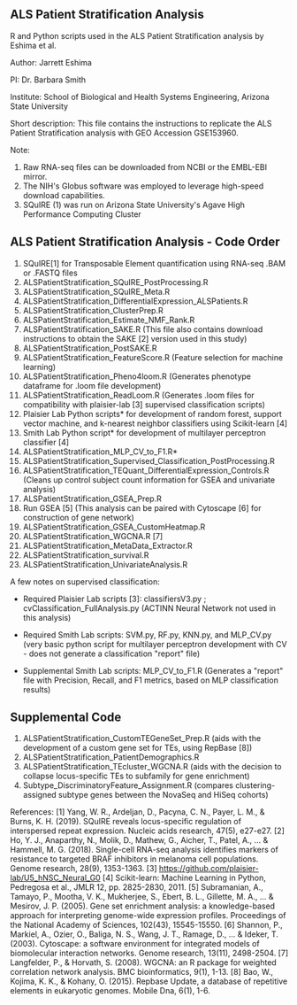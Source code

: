 ## ALS Patient Stratification Analysis
R and Python scripts used in the ALS Patient Stratification analysis by Eshima et al.

Author: Jarrett Eshima

PI: Dr. Barbara Smith

Institute: School of Biological and Health Systems Engineering, Arizona State University

Short description: This file contains the instructions to replicate the ALS Patient Stratification analysis with GEO Accession GSE153960.

Note:
1. Raw RNA-seq files can be downloaded from NCBI or the EMBL-EBI mirror.
2. The NIH's Globus software was employed to leverage high-speed download capabilities.
3. SQuIRE (1) was run on Arizona State University's Agave High Performance Computing Cluster

## ALS Patient Stratification Analysis - Code Order

1) SQuIRE[1] for Transposable Element quantification using RNA-seq .BAM or .FASTQ files
2) ALSPatientStratification_SQuIRE_PostProcessing.R
3) ALSPatientStratification_SQuIRE_Meta.R
4) ALSPatientStratification_DifferentialExpression_ALSPatients.R
5) ALSPatientStratification_ClusterPrep.R
6) ALSPatientStratification_Estimate_NMF_Rank.R
7) ALSPatientStratification_SAKE.R (This file also contains download instructions to obtain the SAKE [2] version used in this study)
8) ALSPatientStratification_PostSAKE.R
9) ALSPatientStratification_FeatureScore.R (Feature selection for machine learning)
10) ALSPatientStratification_Pheno4loom.R (Generates phenotype dataframe for .loom file development)
11) ALSPatientStratification_ReadLoom.R (Generates .loom files for compatibility with plaisier-lab [3] supervised classification scripts)
12) Plaisier Lab Python scripts* for development of random forest, support vector machine, and k-nearest neighbor classifiers using Scikit-learn [4]
13) Smith Lab Python script* for development of multilayer perceptron classifier [4]
14) ALSPatientStratification_MLP_CV_to_F1.R* 
15) ALSPatientStratification_Supervised_Classification_PostProcessing.R
16) ALSPatientStratification_TEQuant_DifferentialExpression_Controls.R (Cleans up control subject count information for GSEA and univariate analysis)
17) ALSPatientStratification_GSEA_Prep.R
18) Run GSEA [5] (This analysis can be paired with Cytoscape [6] for construction of gene network)
19) ALSPatientStratification_GSEA_CustomHeatmap.R 
20) ALSPatientStratification_WGCNA.R [7]
19) ALSPatientStratification_MetaData_Extractor.R
20) ALSPatientStratification_survival.R
21) ALSPatientStratification_UnivariateAnalysis.R


A few notes on supervised classification:
* Required Plaisier Lab scripts [3]: classifiersV3.py ; cvClassification_FullAnalysis.py (ACTINN Neural Network not used in this analysis)

* Required Smith Lab scripts: SVM.py, RF.py, KNN.py, and MLP_CV.py (very basic python script for multilayer perceptron development with CV - does not generate a classification "report" file)

* Supplemental Smith Lab scripts: MLP_CV_to_F1.R (Generates a "report" file with Precision, Recall, and F1 metrics, based on MLP classification results)


## Supplemental Code
1) ALSPatientStratification_CustomTEGeneSet_Prep.R (aids with the development of a custom gene set for TEs, using RepBase [8])
2) ALSPatientStratification_PatientDemographics.R
3) ALSPatientStratification_TEcluster_WGCNA.R (aids with the decision to collapse locus-specific TEs to subfamily for gene enrichment)
4) Subtype_DiscriminatoryFeature_Assignment.R (compares clustering-assigned subtype genes between the NovaSeq and HiSeq cohorts)

References:
[1] Yang, W. R., Ardeljan, D., Pacyna, C. N., Payer, L. M., & Burns, K. H. (2019). SQuIRE reveals locus-specific regulation of interspersed repeat expression. Nucleic acids research, 47(5), e27-e27.
[2] Ho, Y. J., Anaparthy, N., Molik, D., Mathew, G., Aicher, T., Patel, A., ... & Hammell, M. G. (2018). Single-cell RNA-seq analysis identifies markers of resistance to targeted BRAF inhibitors in melanoma cell populations. Genome research, 28(9), 1353-1363.
[3] https://github.com/plaisier-lab/U5_hNSC_Neural_G0
[4] Scikit-learn: Machine Learning in Python, Pedregosa et al., JMLR 12, pp. 2825-2830, 2011.
[5] Subramanian, A., Tamayo, P., Mootha, V. K., Mukherjee, S., Ebert, B. L., Gillette, M. A., ... & Mesirov, J. P. (2005). Gene set enrichment analysis: a knowledge-based approach for interpreting genome-wide expression profiles. Proceedings of the National Academy of Sciences, 102(43), 15545-15550.
[6] Shannon, P., Markiel, A., Ozier, O., Baliga, N. S., Wang, J. T., Ramage, D., ... & Ideker, T. (2003). Cytoscape: a software environment for integrated models of biomolecular interaction networks. Genome research, 13(11), 2498-2504.
[7] Langfelder, P., & Horvath, S. (2008). WGCNA: an R package for weighted correlation network analysis. BMC bioinformatics, 9(1), 1-13.
[8] Bao, W., Kojima, K. K., & Kohany, O. (2015). Repbase Update, a database of repetitive elements in eukaryotic genomes. Mobile Dna, 6(1), 1-6.
